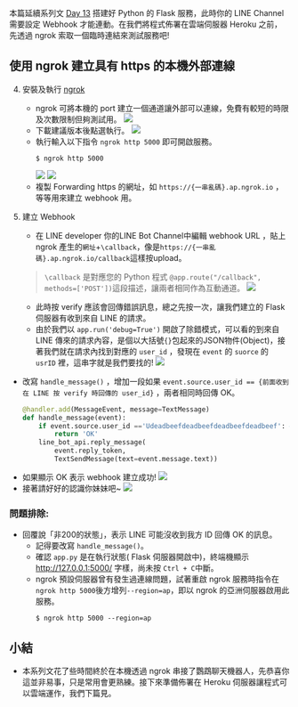 本篇延續系列文 [Day 13](https://ithelp.ithome.com.tw/articles/10234916) 搭建好 Python 的 Flask 服務，此時你的 LINE Channel 需要設定 Webhook 才能連動。在我們將程式佈署在雲端伺服器 Heroku 之前，先透過 ngrok 索取一個臨時連結來測試服務吧!

## 使用 ngrok 建立具有 https 的本機外部連線
4. 安裝及執行 [ngrok](https://ngrok.com/)
    - ngrok 可將本機的 port 建立一個通道讓外部可以連線，免費有較短的時限及次數限制但夠測試用。
      ![](https://i.imgur.com/YdSHl6u.png)
    - 下載建議版本後點選執行。
      ![](https://i.imgur.com/eaMKdBC.png)
    - 執行輸入以下指令 `ngrok http 5000` 即可開啟服務。
      ```shell
      $ ngrok http 5000
      ```
      ![](https://i.imgur.com/eDJWFXH.png)
      ![](https://i.imgur.com/T0SaHLs.png)
    - 複製 Forwarding https 的網址，如 `https://{一串亂碼}.ap.ngrok.io` ，等等用來建立 webhook 用。

5. 建立 Webhook
    - 在 LINE developer 你的LINE Bot Channel中編輯 webhook URL ，貼上 ngrok 產生的`網址`+`\callback`，像是`https://{一串亂碼}.ap.ngrok.io/callback`這樣按upload。
     > `\callback` 是對應您的 Python 程式 `@app.route("/callback", methods=['POST'])`這段描述，讓兩者相同作為互動通道。
      ![](https://i.imgur.com/rcpzZpB.png)
    - 此時按 verify 應該會回傳錯誤訊息，總之先按一次，讓我們建立的 Flask 伺服器有收到來自 LINE 的請求。
    - 由於我們以 `app.run('debug=True')` 開啟了除錯模式，可以看的到來自 LINE 傳來的請求內容，是個以大括號`{}`包起來的JSON物件(Object)，接著我們就在請求內找到對應的 `user_id` ，發現在 `event` 的 `suorce` 的 `usrID` 裡，這串字就是我們要找的!
  ![](https://i.imgur.com/ZUiumE6.png)
- 改寫 `handle_message()` ，增加一段如果 `event.source.user_id == {前面收到在 LINE 按 verify 時回傳的 user_id}` ，兩者相同時回傳 OK。
    ```python
    @handler.add(MessageEvent, message=TextMessage)
    def handle_message(event):
        if event.source.user_id =='Udeadbeefdeadbeefdeadbeefdeadbeef': #填入line在verify時回傳的user_id
            return 'OK'
        line_bot_api.reply_message(
            event.reply_token,
            TextSendMessage(text=event.message.text))
    ```
- 如果顯示 OK 表示 webhook 建立成功!
  ![](https://i.imgur.com/qspD7zs.png)
- 接著請好好的認識你妹妹吧~
  ![](https://i.imgur.com/ScFg8vX.png)
  
### 問題排除:
- 回覆說「非200的狀態」，表示 LINE 可能沒收到我方 ID 回傳 OK 的訊息。
    - 記得要改寫 `handle_message()`。
    - 確認 `app.py` 是在執行狀態( Flask 伺服器開啟中)，終端機顯示 http://127.0.0.1:5000/ 字樣，尚未按 `Ctrl + C`中斷。
    - ngrok 預設伺服器曾有發生過連線問題，試著重啟 ngrok 服務時指令在`ngrok http 5000`後方增列`--region=ap`，即以 ngrok 的亞洲伺服器啟用此服務。
      ```shell
      $ ngrok http 5000 --region=ap
      ```
## 小結
- 本系列文花了些時間終於在本機透過 ngrok 串接了鸚鵡聊天機器人，先恭喜你這並非易事，只是常用會更熟練。接下來準備佈署在 Heroku 伺服器讓程式可以雲端運作，我們下篇見。
